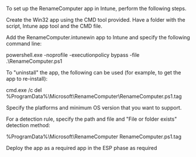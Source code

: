 To set up the RenameComputer app in Intune, perform the following steps.

Create the Win32 app using the CMD tool provided. Have a folder with the script, Intune app tool and the CMD file.

Add the RenameComputer.intunewin app to Intune and specify the following command line:

powershell.exe -noprofile -executionpolicy bypass -file .\RenameComputer.ps1

To "uninstall" the app, the following can be used (for example, to get the app to re-install):

cmd.exe /c del %ProgramData%\Microsoft\RenameComputer\RenameComputer.ps1.tag

Specify the platforms and minimum OS version that you want to support.

For a detection rule, specify the path and file and "File or folder exists" detection method:

%ProgramData%\Microsoft\RenameComputer RenameComputer.ps1.tag

Deploy the app as a required app in the ESP phase as required
